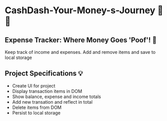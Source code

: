 # CashDash-Your-Money-s-Journey 💸🤑
## Expense Tracker: Where Money Goes 'Poof'! 🤔

Keep track of income and expenses. Add and remove items and save to local storage

## Project Specifications 💡

- Create UI for project <br>
- Display transaction items in DOM <br>
- Show balance, expense and income totals <br>
- Add new transation and reflect in total <br>
- Delete items from DOM <br>
- Persist to local storage <br>

